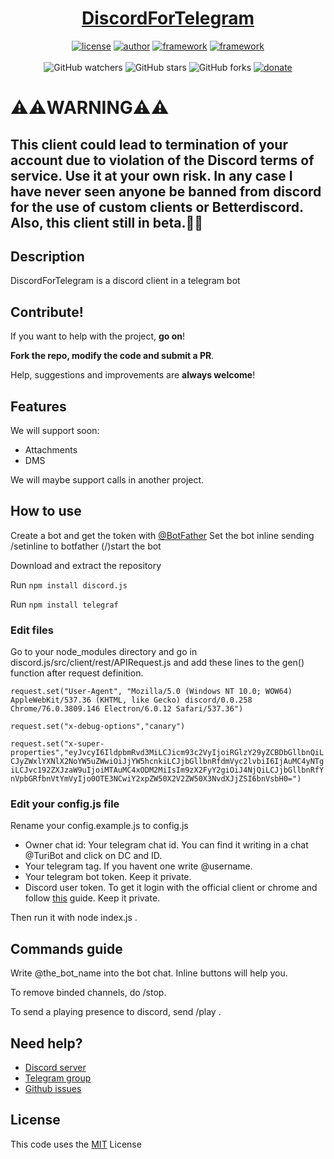 <h1 align="center">
<a href="https://github.com/discordgram/DiscordForTelegram">DiscordForTelegram</a>
</h1>

<p align="center">
<a href="https://spdx.org/licenses/MIT.html"><img alt="license" src="https://img.shields.io/github/license/discordgram/DiscordForTelegram"/></a>
<a href="https://shishcat.ga"><img alt="author" src="https://img.shields.io/badge/author-ShiSHcat8214-red"/></a>
<a href="https://telegraf.js.org"><img alt="framework" src="https://img.shields.io/badge/framework--telegram-Telegraf-yellow"/></a>
<a href="https://discord.js.org"><img alt="framework" src="https://img.shields.io/badge/framework--discord-discord.js-yellow"/></a>
<br>
<br>
<img alt="GitHub watchers" src="https://img.shields.io/github/watchers/discordgram/DiscordForTelegram?style=social">
<img alt="GitHub stars" src="https://img.shields.io/github/stars/discordgram/DiscordForTelegram?style=social">
<img alt="GitHub forks" src="https://img.shields.io/github/forks/discordgram/DiscordForTelegram?style=social">
<a href="https://www.patreon.com/shishcat"><img alt="donate" src="https://c5.patreon.com/external/logo/become_a_patron_button@2x.png"/></a>
<h1>⚠️⚠️<b>WARNING</b>⚠️⚠️</h1>
<h2>This client could lead to termination of your account due to violation of the Discord terms of service. Use it at your own risk. In any case I have never seen anyone be banned from discord for the use of custom clients or Betterdiscord.
Also, this client still in beta.🍝🍝</h2>
</p>

## Description
DiscordForTelegram is a discord client in a telegram bot


## Contribute!
If you want to help with the project, **go on**!

**Fork the repo, modify the code and submit a PR**.

Help, suggestions and improvements are **always welcome**!


## Features
We will support soon:
- Attachments
- DMS 

We will maybe support calls in another project.


## How to use
Create a bot and get the token with [@BotFather](https://t.me/BotFather)
Set the bot inline sending /setinline to botfather
(/)start the bot

Download and extract the repository

Run `npm install discord.js`

Run `npm install telegraf`


### Edit files
Go to your node_modules directory and go in discord.js/src/client/rest/APIRequest.js and add these lines to the gen() function after request definition. 

`request.set("User-Agent", "Mozilla/5.0 (Windows NT 10.0; WOW64) AppleWebKit/537.36 (KHTML, like Gecko) discord/0.0.258 Chrome/76.0.3809.146 Electron/6.0.12 Safari/537.36")`

`request.set("x-debug-options","canary")`

`request.set("x-super-properties","eyJvcyI6IldpbmRvd3MiLCJicm93c2VyIjoiRGlzY29yZCBDbGllbnQiLCJyZWxlYXNlX2NoYW5uZWwiOiJjYW5hcnkiLCJjbGllbnRfdmVyc2lvbiI6IjAuMC4yNTgiLCJvc192ZXJzaW9uIjoiMTAuMC4xODM2MiIsIm9zX2FyY2giOiJ4NjQiLCJjbGllbnRfYnVpbGRfbnVtYmVyIjo0OTE3NCwiY2xpZW50X2V2ZW50X3NvdXJjZSI6bnVsbH0=")`


### Edit your config.js file
Rename your config.example.js to config.js
- Owner chat id: Your telegram chat id. You can find it writing in a chat @TuriBot and click on DC and ID.
- Your telegram tag. If you havent one write @username.
- Your telegram bot token. Keep it private.
- Discord user token. To get it login with the official client or chrome and follow [this](https://discordhelp.net/discord-token) guide. Keep it private.

Then run it with node index.js .


## Commands guide
Write @the_bot_name into the bot chat. Inline buttons will help you.

To remove binded channels, do /stop.

To send a playing presence to discord, send /play <game>.


## Need help?
- [Discord server](https://discord.gg/sgwm7Ax)
- [Telegram group](https://t.me/discordgram)
- [Github issues](https://github.com/discordgram/DiscordForTelegram/issues)


## License
This code uses the [MIT](https://spdx.org/licenses/MIT.html) License
